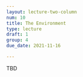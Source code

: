 ```yaml
---
layout: lecture-two-column
num: 10
title: The Environment
type: lecture
draft: 1
group: 4
due_date: 2021-11-16

---
```

TBD